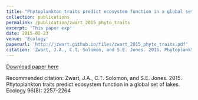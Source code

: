 ```yaml
---
title: "Phytoplankton traits predict ecosystem function in a global set of lakes"
collection: publications
permalink: /publication/zwart_2015_phyto_traits
excerpt: 'This paper exp'
date: 2015-02-23
venue: 'Ecology'
paperurl: 'http://jzwart.github.io/files/zwart_2015_phyto_traits.pdf'
citation: 'Zwart, J.A., C.T. Solomon, and S.E. Jones. 2015. Phytoplankton traits predict ecosystem function in a global set of lakes. Ecology 96(8): 2257-2264'
---
```


[Download paper here](http://jzwart.github.io/files/zwart_2015_phyto_traits.pdf)

Recommended citation: Zwart, J.A., C.T. Solomon, and S.E. Jones. 2015. Phytoplankton traits predict ecosystem function in a global set of lakes. Ecology 96(8): 2257-2264
